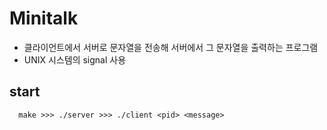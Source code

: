 # Minitalk
+ 클라이언트에서 서버로 문자열을 전송해 서버에서 그 문자열을 출력하는 프로그램
+ UNIX 시스템의 signal 사용
## start
```
  make >>> ./server >>> ./client <pid> <message>
```
